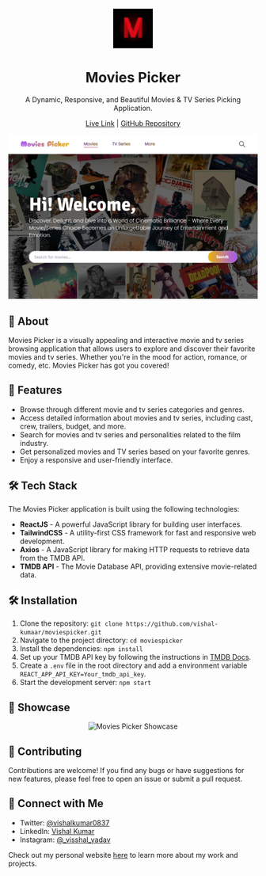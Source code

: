 <p align="center">
  <img src="./public/apple-icon-57x57.png" alt="Movies Picker Logo" width="80" />
</p>

<h1 align="center">Movies Picker</h1>

<p align="center">
  A Dynamic, Responsive, and Beautiful Movies & TV Series Picking Application.
</p>

<p align="center">
  <a href="https://movies-picker.vercel.app/">Live Link</a> |
  <a href="https://github.com/vishal-kumaar/moviespicker">GitHub Repository</a>
</p>

<p align="center">
  <img src="./public/screenshots/screenshot.webp" alt="Movies Picker Screenshot" />
</p>

## 📖 About

Movies Picker is a visually appealing and interactive movie and tv series browsing application that allows users to explore and discover their favorite movies and tv series. Whether you're in the mood for action, romance, or comedy, etc. Movies Picker has got you covered!

## 🚀 Features

- Browse through different movie and tv series categories and genres.
- Access detailed information about movies and tv series, including cast, crew, trailers, budget, and more.
- Search for movies and tv series and personalities related to the film industry.
- Get personalized movies and TV series based on your favorite genres.
- Enjoy a responsive and user-friendly interface.

## 🛠️ Tech Stack

The Movies Picker application is built using the following technologies:

- **ReactJS** - A powerful JavaScript library for building user interfaces.
- **TailwindCSS** - A utility-first CSS framework for fast and responsive web development.
- **Axios** - A JavaScript library for making HTTP requests to retrieve data from the TMDB API.
- **TMDB API** - The Movie Database API, providing extensive movie-related data.

## 🛠️ Installation

1. Clone the repository: `git clone https://github.com/vishal-kumaar/moviespicker.git`
2. Navigate to the project directory: `cd moviespicker`
3. Install the dependencies: `npm install`
4. Set up your TMDB API key by following the instructions in <a href="https://developer.themoviedb.org/">TMDB Docs</a>.
5. Create a `.env` file in the root directory and add a environment variable `REACT_APP_API_KEY=Your_tmdb_api_key`.
6. Start the development server: `npm start`

## 🌟 Showcase

<p align="center">
  <img src="./public/screenshots/movies_picker.gif" alt="Movies Picker Showcase" />
</p>

## 🤝 Contributing

Contributions are welcome! If you find any bugs or have suggestions for new features, please feel free to open an issue or submit a pull request.

## 💬 Connect with Me

- Twitter: [@vishalkumar0837](https://twitter.com/vishalkumar0837)
- LinkedIn: [Vishal Kumar](https://www.linkedin.com/in/vishal-kumar-909758228)
- Instagram: [@\_visshal_yadav](https://www.instagram.com/_visshal_yadav)

Check out my personal website [here](https://vishalkumar.vercel.app) to learn more about my work and projects.
